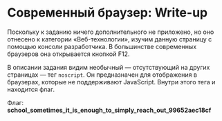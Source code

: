 # Современный браузер: Write-up

Поскольку к заданию ничего дополнительного не приложено, но оно отнесено к категории «Веб-технологии», изучим данную страницу с помощью консоли разработчика. В большинстве современных браузеров она открывается кнопкой F12.

В описании задания видим необычный — отсутствующий на других страницах — тег `noscript`. Он предназначен для отображения в браузерах, которые не поддерживают JavaScript. Внутри этого тега и находится флаг.

Флаг: **school_sometimes_it_is_enough_to_simply_reach_out_99652aec18cf**
